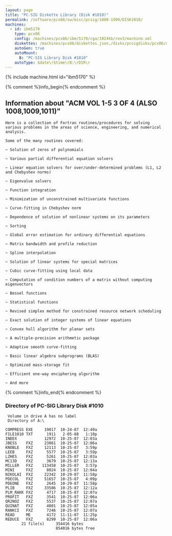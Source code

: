 ```yaml
---
layout: page
title: "PC-SIG Diskette Library (Disk #1010)"
permalink: /software/pcx86/sw/misc/pcsig/1000-1999/DISK1010/
machines:
  - id: ibm5170
    type: pcx86
    config: /machines/pcx86/ibm/5170/cga/1024kb/rev3/machine.xml
    diskettes: /machines/pcx86/diskettes.json,/disks/pcsigdisks/pcx86/diskettes.json
    autoGen: true
    autoMount:
      B: "PC-SIG Library Disk #1010"
    autoType: $date\r$time\rB:\rDIR\r
---
```


{% include machine.html id="ibm5170" %}

{% comment %}info_begin{% endcomment %}

## Information about "ACM VOL 1-5 3 OF 4 (ALSO 1008,1009,1011)"

    Here is a collection of Fortran routines/procedures for solving
    various problems in the areas of science, engineering, and numerical
    analysis.
    
    Some of the many routines covered:
    
    ~ Solution of zeros of polynomials
    
    ~ Various partial differential equation solvers
    
    ~ Linear equation solvers for over/under-determined problems (L1, L2
    and Chebyshev norms)
    
    ~ Eigenvalue solvers
    
    ~ Function integration
    
    ~ Minimization of unconstrained multivariate functions
    
    ~ Curve-fitting in Chebyshev norm
    
    ~ Dependence of solution of nonlinear systems on its parameters
    
    ~ Sorting
    
    ~ Global error estimation for ordinary differential equations
    
    ~ Matrix bandwidth and profile reduction
    
    ~ Spline interpolation
    
    ~ Solution of linear systems for special matrices
    
    ~ Cubic curve-fitting using local data
    
    ~ Computation of condition numbers of a matrix without computing
    eigenvectors
    
    ~ Bessel functions
    
    ~ Statistical functions
    
    ~ Revised simplex method for constrained resource network scheduling
    
    ~ Exact solution of integer systems of linear equations
    
    ~ Convex hull algorithm for planar sets
    
    ~ A multiple-precision arithmetic package
    
    ~ Adaptive smooth curve-fitting
    
    ~ Basic linear algebra subprograms (BLAS)
    
    ~ Optimized mass-storage fit
    
    ~ Efficient one-way enciphering algorithm
    
    ~ And more
{% comment %}info_end{% endcomment %}


### Directory of PC-SIG Library Disk #1010

     Volume in drive A has no label
     Directory of A:\

    COMPRESS EXE     19017  10-24-87  12:49a
    FILE1010 TXT      1911   2-05-88   1:10p
    INDEX            12972  10-25-87  12:03a
    JBESS    FXZ     23861  10-25-87  12:06a
    KNOBLE   FXZ     12113  10-25-87   3:59p
    LEEB     FXZ      5577  10-25-87   3:59p
    LZHES    FXZ      5261  10-25-87  12:03a
    MC13D    FXZ      3679  10-25-87  12:13a
    MILLER   FXZ    113458  10-25-87   3:57p
    MINI     FXZ      8024  10-25-87  12:04a
    NIKOLAI  FXZ     22342  10-29-87  11:58p
    PDECOL   FXZ     51657  10-25-87   4:09p
    PDEONE   FXZ      2645  10-29-87  11:58p
    PLIB     FXZ     33586  10-25-87  12:12a
    PLM_RAKK FXZ      4717  10-25-87  12:07a
    PROFIT   FXZ      3541  10-25-87  12:06a
    QR2NOZ   FXZ      5537  10-25-87  12:07a
    QUINAT   FXZ      4801  10-25-87  12:05a
    RANKCI   FXZ      7246  10-25-87  12:07a
    READ     ME       4172  11-11-87  11:25p
    REDUCE   FXZ      8299  10-25-87  12:06a
           21 file(s)     354416 bytes
                          854016 bytes free
